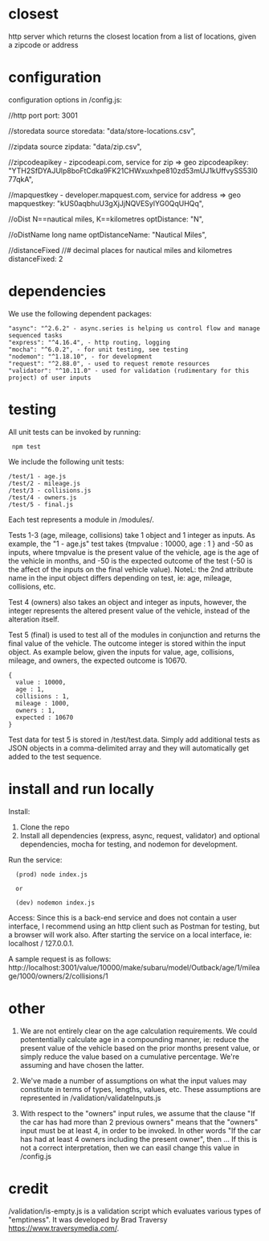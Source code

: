 # closest

http server which returns the closest location from a list of locations, given a zipcode or address

# configuration

configuration options in /config.js:

//http port
port: 3001

//storedata source
storedata: "data/store-locations.csv",

//zipdata source
zipdata: "data/zip.csv",

//zipcodeapikey - zipcodeapi.com, service for zip => geo
zipcodeapikey:
"YTH2SfDYAJUlp8boFtCdka9FK21CHWxuxhpe810zd53mUJ1kUffvySS53l077qkA",

//mapquestkey - developer.mapquest.com, service for address => geo
mapquestkey: "kUS0aqbhuU3gXjJjNQVESylYG0QqUHQq",

//oDist N==nautical miles, K==kilometres
optDistance: "N",

//oDistName long name
optDistanceName: "Nautical Miles",

//distanceFixed //# decimal places for nautical miles and kilometres
distanceFixed: 2

# dependencies

We use the following dependent packages:

    "async": "^2.6.2" - async.series is helping us control flow and manage sequenced tasks
    "express": "^4.16.4", - http routing, logging
    "mocha": "^6.0.2", - for unit testing, see testing
    "nodemon": "^1.18.10", - for development
    "request": "^2.88.0", - used to request remote resources
    "validator": "^10.11.0" - used for validation (rudimentary for this project) of user inputs

# testing

All unit tests can be invoked by running:

     npm test

We include the following unit tests:

    /test/1 - age.js
    /test/2 - mileage.js
    /test/3 - collisions.js
    /test/4 - owners.js
    /test/5 - final.js

Each test represents a module in /modules/.

Tests 1-3 (age, mileage, collisions) take 1 object and 1 integer as inputs. As example, the "1 - age.js" test takes {tmpvalue : 10000, age : 1 } and -50 as inputs, where tmpvalue is the present value of the vehicle, age is the age of the vehicle in months, and -50 is the expected outcome of the test (-50 is the affect of the inputs on the final vehicle value). NoteL: the 2nd attribute name in the input object differs depending on test, ie: age, mileage, collisions, etc.

Test 4 (owners) also takes an object and integer as inputs, however, the integer represents the altered present value of the vehicle, instead of the alteration itself.

Test 5 (final) is used to test all of the modules in conjunction and returns the final value of the vehicle. The outcome integer is stored within the input object. As example below, given the inputs for value, age, collisions, mileage, and owners, the expected outcome is 10670.

    {
      value : 10000,
      age : 1,
      collisions : 1,
      mileage : 1000,
      owners : 1,
      expected : 10670
    }

Test data for test 5 is stored in /test/test.data. Simply add additional tests as JSON objects in a comma-delimited array and they will automatically get added to the test sequence.

# install and run locally

Install:

1. Clone the repo
2. Install all dependencies (express, async, request, validator) and optional dependencies, mocha for testing, and nodemon for development.

Run the service:

      (prod) node index.js

      or

      (dev) nodemon index.js

Access:
Since this is a back-end service and does not contain a user interface, I recommend using an http client such as Postman for testing, but a browser will work also. After starting the service on a local interface, ie: localhost / 127.0.0.1.

A sample request is as follows: http://localhost:3001/value/10000/make/subaru/model/Outback/age/1/mileage/1000/owners/2/collisions/1

# other

1. We are not entirely clear on the age calculation requirements. We could potententially calculate age in a compounding manner, ie: reduce the present value of the vehicle based on the prior months present value, or simply reduce the value based on a cumulative percentage. We're assuming and have chosen the latter.

2. We've made a number of assumptions on what the input values may constitute in terms of types, lengths, values, etc. These assumptions are represented in /validation/validateInputs.js

3. With respect to the "owners" input rules, we assume that the clause "If the car has had more than 2 previous owners" means that the "owners" input must be at least 4, in order to be invoked. In other words "If the car has had at least 4 owners including the present owner", then ... If this is not a correct interpretation, then we can easil change this value in /config.js

# credit

/validation/is-empty.js is a validation script which evaluates various types of "emptiness". It was developed by Brad Traversy https://www.traversymedia.com/.
